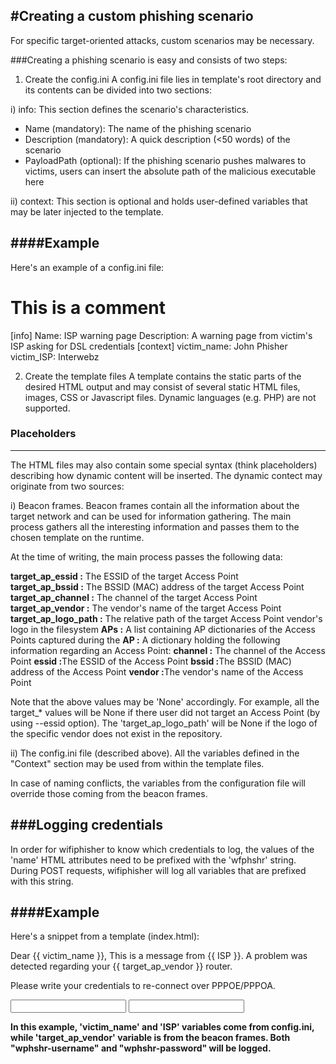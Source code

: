 #Creating a custom phishing scenario
-----------------------------------

For specific target-oriented attacks, custom scenarios may be necessary.

###Creating a phishing scenario is easy and consists of two steps:

1) Create the config.ini
  A config.ini file lies in template's root directory and its contents can be divided into two sections:

  i) info: This section defines the scenario's characteristics.
  - Name (mandatory): The name of the phishing scenario
  - Description (mandatory): A quick description (<50 words) of the scenario
  - PayloadPath (optional): If the phishing scenario pushes malwares to victims, users can insert the absolute path of  the malicious executable here

  ii) context: This section is optional and holds user-defined variables that may be later injected to the template.

####Example
-------

Here's an example of a config.ini file:

 # This is a comment
 [info]
 Name: ISP warning page
 Description: A warning page from victim's ISP asking for DSL credentials
 [context]
 victim_name: John Phisher
 victim_ISP: Interwebz

2) Create the template files
  A template contains the static parts of the desired HTML output and may consist of several static HTML files, images, CSS or Javascript files. Dynamic languages (e.g. PHP) are not supported.

### Placeholders
------------

The HTML files may also contain some special syntax (think placeholders) describing how dynamic content will be inserted. The dynamic contect may originate from two sources:

  i) Beacon frames. Beacon frames contain all the information about the target network and can be used for information  gathering. The main process gathers all the interesting information and passes them to the chosen template on the   runtime.

At the time of writing, the main process passes the following data:

  <b>target_ap_essid <str>:</b> The ESSID of the target Access Point<br/>
  <b>target_ap_bssid <str>:</b> The BSSID (MAC) address of the target Access Point
  <b>target_ap_channel <str>:</b> The channel of the target Access Point
  <b>target_ap_vendor <str>:</b> The vendor's name of the target Access Point
  <b>target_ap_logo_path <str>:</b> The relative path of the target Access Point vendor's logo in the filesystem
  <b>APs <list>:</b> A list containing AP dictionaries of the Access Points captured during the
      <b>AP <dict>:</b> A dictionary holding the following information regarding an Access Point:
          <b>channel <str>:</b> The channel of the Access Point
          <b>essid <str> :</b>The ESSID of the Access Point
          <b>bssid <str> :</b>The BSSID (MAC) address of the Access Point
          <b>vendor <str> :</b>The vendor's name of the Access Point

  Note that the above values may be 'None' accordingly. For example, all the target_* values will be None if there user did not target an Access Point (by using --essid option). The 'target_ap_logo_path' will be None if the logo of the specific vendor does not exist in the repository.

  ii) The config.ini file (described above). All the variables defined in the "Context" section may be used from within the template files.

  In case of naming conflicts, the variables from the configuration file will override those coming from the beacon frames.

###Logging credentials
-------------------

In order for wifiphisher to know which credentials to log, the values of the 'name' HTML attributes need to be prefixed with the 'wfphshr' string. During POST requests, wifiphisher will log all variables that are prefixed with this string.

####Example
-------

Here's a snippet from a template (index.html):

  <p> Dear {{ victim_name }}, This is a message from {{ ISP }}.
  A problem was detected regarding your {{ target_ap_vendor }} router. </p>
  <p> Please write your credentials to re-connect over PPPOE/PPPOA.</p>
  <input type="text" name="wphshr-username"></input>
  <input type="text" name="wphshr-password"></input>

<b>In this example, 'victim_name' and 'ISP' variables come from config.ini, while 'target_ap_vendor' variable is from the beacon frames. Both "wphshr-username" and "wphshr-password" will be logged.<b>
